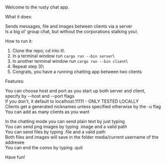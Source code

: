 Welcome to the rusty chat app.

What it does:

Sends messages, file and images between clients via a server\
Is a big ol' group chat, but without the corporations stalking you\

How to run it:

1) Clone the repo; cd into it\
2) In a terminal window run `cargo run --bin server`\
3) In another terminal window run `cargo run --bin client`\
4) Repeat step 3)\
5) Congrats, you have a running chatting app between two clients

Features:

You can choose host and port as you start up both server and client, specify by --host and --port flags\
If you don't, it default to localhost:11111 - ONLY TESTED LOCALLY\
Clients get a generated nicknames unless specified otherwise by the -u flag
You can add as many clients as you want

In the chatting mode you can send plain text by just typing\
You can send png images by typing .image and a valid path\
You can send files by typing .file and a valid path\
Both files and images will save in the folder media/current username of the addresee\
You can end the convo by typing .quit

Have fun!
